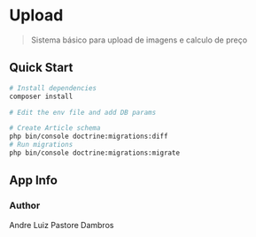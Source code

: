 # Upload

> Sistema básico para upload de imagens e calculo de preço

## Quick Start

```bash
# Install dependencies
composer install

# Edit the env file and add DB params

# Create Article schema
php bin/console doctrine:migrations:diff
# Run migrations
php bin/console doctrine:migrations:migrate
```

## App Info

### Author

Andre Luiz Pastore Dambros
